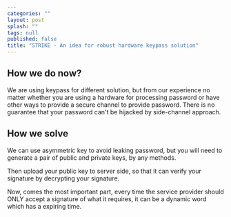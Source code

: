 ```yaml
---
categories: ""
layout: post
splash: ""
tags: null
published: false
title: "STRIKE - An idea for robust hardware keypass solution"
---
```


## How we do now?

We are using keypass for different solution, but from our experience no matter whether you are using a hardware for processing password or have other ways to provide a secure channel to provide password. There is no guarantee that your password can't be hijacked by side-channel approach.

## How we solve

We can use asymmetric key to avoid leaking password, but you will need to generate a pair of public and private keys, by any methods.

Then upload your public key to server side, so that it can verify your signature by decrypting your signature.

Now, comes the most important part, every time the service provider should ONLY accept a signature of what it requires, it can be a dynamic word which has a expiring time.